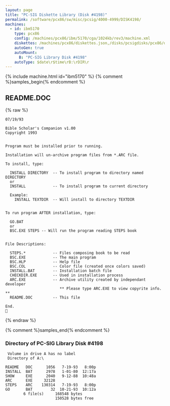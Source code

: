 ```yaml
---
layout: page
title: "PC-SIG Diskette Library (Disk #4198)"
permalink: /software/pcx86/sw/misc/pcsig/4000-4999/DISK4198/
machines:
  - id: ibm5170
    type: pcx86
    config: /machines/pcx86/ibm/5170/cga/1024kb/rev3/machine.xml
    diskettes: /machines/pcx86/diskettes.json,/disks/pcsigdisks/pcx86/diskettes.json
    autoGen: true
    autoMount:
      B: "PC-SIG Library Disk #4198"
    autoType: $date\r$time\rB:\rDIR\r
---
```


{% include machine.html id="ibm5170" %}
{% comment %}samples_begin{% endcomment %}

## README.DOC

{% raw %}
```
07/19/93

Bible Scholar's Companion v1.00
Copyright 1993


Program must be installed prior to running.

Installation will un-archive program files from *.ARC file.

To install, type:

  INSTALL DIRECTORY  -- To install program to directory named DIRECTORY
  or
  INSTALL            -- To install program to current directory

  Example:
    INSTALL TEXTDIR  -- Will install to directory TEXTDIR


To run program AFTER installation, type:

  GO.BAT
  or
  BSC.EXE STEPS -- Will run the program reading STEPS book


File Descriptions:

  STEPS.*            -- Files composing book to be read
  BSC.EXE            -- The main program
  BSC.HLP            -- Help file
  BSC.COL            -- Color file (created once colors saved)
  INSTALL.BAT        -- Installation batch file
  CHECKDIR.EXE       -- Used in installation process
  ARC.EXE            -- Archive utility created by independant developer
                        ** Please type ARC.EXE to view copyrite info. **
  README.DOC         -- This file

End.

```
{% endraw %}

{% comment %}samples_end{% endcomment %}

### Directory of PC-SIG Library Disk #4198

     Volume in drive A has no label
     Directory of A:\

    README   DOC      1056   7-19-93   8:00p
    INSTALL  BAT      2978   1-01-80  12:17a
    SHOW     EXE      2040   9-12-88  10:48a
    ARC      EXE     32128
    STEPS    ARC    130314   7-19-93   8:00p
    GO       BAT        32  10-21-93  10:12a
            6 file(s)     168548 bytes
                          150528 bytes free
